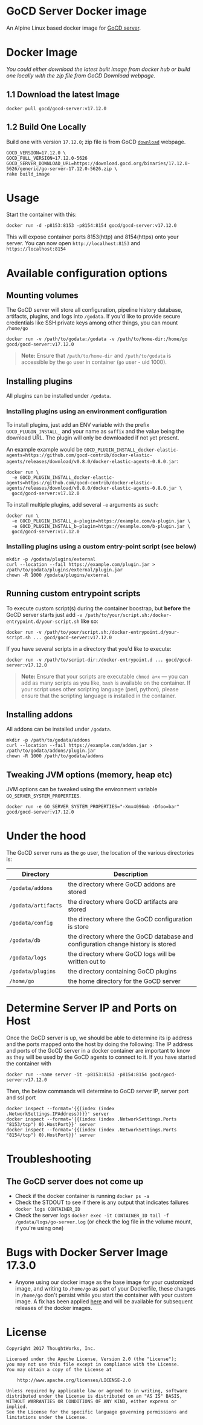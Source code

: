 # GoCD Server Docker image

An Alpine Linux based docker image for [GoCD server](https://www.gocd.org).

# Docker Image

*You could either download the latest built image from docker hub or build one
locally with the zip file from GoCD Download webpage.*

## 1.1 Download the latest Image

```shell
docker pull gocd/gocd-server:v17.12.0
```

## 1.2 Build One Locally

Build one with version `17.12.0`; zip file is from GoCD [`download`][0] webpage.

```shell
GOCD_VERSION=17.12.0 \
GOCD_FULL_VERSION=17.12.0-5626
GOCD_SERVER_DOWNLOAD_URL=https://download.gocd.org/binaries/17.12.0-5626/generic/go-server-17.12.0-5626.zip \
rake build_image
```

# Usage

Start the container with this:

```shell
docker run -d -p8153:8153 -p8154:8154 gocd/gocd-server:v17.12.0
```

This will expose container ports 8153(http) and 8154(https) onto your server.
You can now open `http://localhost:8153` and `https://localhost:8154`

# Available configuration options

## Mounting volumes

The GoCD server will store all configuration, pipeline history database,
artifacts, plugins, and logs into `/godata`. If you'd like to provide secure
credentials like SSH private keys among other things, you can mount `/home/go`

```shell
docker run -v /path/to/godata:/godata -v /path/to/home-dir:/home/go gocd/gocd-server:v17.12.0
```

> **Note:** Ensure that `/path/to/home-dir` and `/path/to/godata` is accessible by the `go` user in container (`go` user - uid 1000).

## Installing plugins

All plugins can be installed under `/godata`.

### Installing plugins using an environment configuration

To install plugins, just add an ENV variable with the prefix `GOCD_PLUGIN_INSTALL_` and your name as `suffix`
and the value being the download URL. The plugin will only be downloaded if not yet present.

An example example would be `GOCD_PLUGIN_INSTALL_docker-elastic-agents=https://github.com/gocd-contrib/docker-elastic-agents/releases/download/v0.8.0/docker-elastic-agents-0.8.0.jar`:

```shell
docker run \
  -e GOCD_PLUGIN_INSTALL_docker-elastic-agents=https://github.com/gocd-contrib/docker-elastic-agents/releases/download/v0.8.0/docker-elastic-agents-0.8.0.jar \
  gocd/gocd-server:v17.12.0
```

To install multiple plugins, add several `-e` arguments as such:

```shell
docker run \
  -e GOCD_PLUGIN_INSTALL_a-plugin=https://example.com/a-plugin.jar \
  -e GOCD_PLUGIN_INSTALL_b-plugin=https://example.com/b-plugin.jar \
  gocd/gocd-server:v17.12.0
```

### Installing plugins using a custom entry-point script (see below)

```shell
mkdir -p /godata/plugins/external
curl --location --fail https://example.com/plugin.jar > /path/to/godata/plugins/external/plugin.jar
chown -R 1000 /godata/plugins/external
```

## Running custom entrypoint scripts

To execute custom script(s) during the container boostrap, but **before** the GoCD server starts just add `-v /path/to/your/script.sh:/docker-entrypoint.d/your-script.sh` like so:

```shell
docker run -v /path/to/your/script.sh:/docker-entrypoint.d/your-script.sh ... gocd/gocd-server:v17.12.0
```

If you have several scripts in a directory that you'd like to execute:

```shell
docker run -v /path/to/script-dir:/docker-entrypoint.d ... gocd/gocd-server:v17.12.0
```

> **Note:** Ensure that your scripts are executable `chmod a+x` — you can add as many scripts as you like, `bash` is available on the container. If your script uses other scripting language (perl, python), please ensure that the scripting language is installed in the container.

## Installing addons

All addons can be installed under `/godata`.

```
mkdir -p /path/to/godata/addons
curl --location --fail https://example.com/addon.jar > /path/to/godata/addons/plugin.jar
chown -R 1000 /path/to/godata/addons
```

## Tweaking JVM options (memory, heap etc)

JVM options can be tweaked using the environment variable `GO_SERVER_SYSTEM_PROPERTIES`.

```shell
docker run -e GO_SERVER_SYSTEM_PROPERTIES="-Xmx4096mb -Dfoo=bar" gocd/gocd-server:v17.12.0
```

# Under the hood

The GoCD server runs as the `go` user, the location of the various directories is:

| Directory           | Description                                                                      |
|---------------------|----------------------------------------------------------------------------------|
| `/godata/addons`    | the directory where GoCD addons are stored                                       |
| `/godata/artifacts` | the directory where GoCD artifacts are stored                                    |
| `/godata/config`    | the directory where the GoCD configuration is store                              |
| `/godata/db`        | the directory where the GoCD database and configuration change history is stored |
| `/godata/logs`      | the directory where GoCD logs will be written out to                             |
| `/godata/plugins`   | the directory containing GoCD plugins                                            |
| `/home/go`          | the home directory for the GoCD server                                           |

# Determine Server IP and Ports on Host

Once the GoCD server is up, we should be able to determine its ip address and the ports mapped onto the host by doing the following:
The IP address and ports of the GoCD server in a docker container are important to know as they will be used by the GoCD agents to connect to it.
If you have started the container with
```shell
docker run --name server -it -p8153:8153 -p8154:8154 gocd/gocd-server:v17.12.0
```

Then, the below commands will determine to GoCD server IP, server port and ssl port
```shell
docker inspect --format='{{(index (index .NetworkSettings.IPAddress))}}' server
docker inspect --format='{{(index (index .NetworkSettings.Ports "8153/tcp") 0).HostPort}}' server
docker inspect --format='{{(index (index .NetworkSettings.Ports "8154/tcp") 0).HostPort}}' server
```

# Troubleshooting

## The GoCD server does not come up

- Check if the docker container is running `docker ps -a`
- Check the STDOUT to see if there is any output that indicates failures `docker logs CONTAINER_ID`
- Check the server logs `docker exec -it CONTAINER_ID tail -f /godata/logs/go-server.log` (or check the log file in the volume mount, if you're using one)


# Bugs with Docker Server Image 17.3.0

* Anyone using our docker image as the base image for your customized image, and writing to `/home/go` as part of your Dockerfile, these changes in `/home/go` don't persist while you start the container with your custom image.
 A fix has been applied [here](https://github.com/gocd/docker-gocd-server/commit/d49ffa4) and will be available for subsequent releases of the docker images.

# License

```plain
Copyright 2017 ThoughtWorks, Inc.

Licensed under the Apache License, Version 2.0 (the "License");
you may not use this file except in compliance with the License.
You may obtain a copy of the License at

    http://www.apache.org/licenses/LICENSE-2.0

Unless required by applicable law or agreed to in writing, software
distributed under the License is distributed on an "AS IS" BASIS,
WITHOUT WARRANTIES OR CONDITIONS OF ANY KIND, either express or implied.
See the License for the specific language governing permissions and
limitations under the License.
```

[0]: https://www.gocd.io/download/
